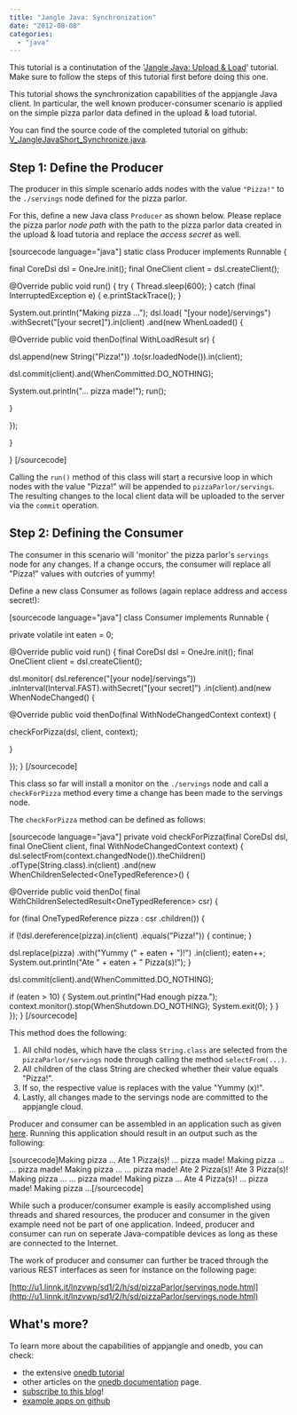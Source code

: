 ```yaml
---
title: "Jangle Java: Synchronization"
date: "2012-08-08"
categories: 
  - "java"
---
```


This tutorial is a continutation of the '[Jangle Java: Upload & Load](http://maxrohde.com/2012/08/08/jangle-java-upload-load-data/)' tutorial. Make sure to follow the steps of this tutorial first before doing this one.

This tutorial shows the synchronization capabilities of the appjangle Java client. In particular, the well known producer-consumer scenario is applied on the simple pizza parlor data defined in the upload & load tutorial.

You can find the source code of the completed tutorial on github: [V\_JangleJavaShort\_Synchronize.java](https://github.com/mxro/onedb-examples/blob/master/src/main/java/one/examples/z_articles/V_JangleJavaShort_Synchronize.java).

## Step 1: Define the Producer

The producer in this simple scenario adds nodes with the value `"Pizza!"` to the `./servings` node defined for the pizza parlor.

For this, define a new Java class `Producer` as shown below. Please replace the pizza parlor _node path_ with the path to the pizza parlor data created in the upload & load tutoria and replace the _access secret_ as well.

\[sourcecode language="java"\] static class Producer implements Runnable {

final CoreDsl dsl = OneJre.init(); final OneClient client = dsl.createClient();

@Override public void run() { try { Thread.sleep(600); } catch (final InterruptedException e) { e.printStackTrace(); }

System.out.println("Making pizza ..."); dsl.load( "\[your node\]/servings") .withSecret("\[your secret\]").in(client) .and(new WhenLoaded() {

@Override public void thenDo(final WithLoadResult<Object> sr) {

dsl.append(new String("Pizza!")) .to(sr.loadedNode()).in(client);

dsl.commit(client).and(WhenCommitted.DO\_NOTHING);

System.out.println("... pizza made!"); run();

}

});

}

} \[/sourcecode\]

Calling the `run()` method of this class will start a recursive loop in which nodes with the value "Pizza!" will be appended to `pizzaParlor/servings`. The resulting changes to the local client data will be uploaded to the server via the `commit` operation.

## Step 2: Defining the Consumer

The consumer in this scenario will 'monitor' the pizza parlor's `servings` node for any changes. If a change occurs, the consumer will replace all "Pizza!" values with outcries of yummy!

Define a new class Consumer as follows (again replace address and access secret!):

\[sourcecode language="java"\] class Consumer implements Runnable {

private volatile int eaten = 0;

@Override public void run() { final CoreDsl dsl = OneJre.init(); final OneClient client = dsl.createClient();

dsl.monitor( dsl.reference("\[your node\]/servings")) .inInterval(Interval.FAST).withSecret("\[your secret\]") .in(client).and(new WhenNodeChanged() {

@Override public void thenDo(final WithNodeChangedContext context) {

checkForPizza(dsl, client, context);

}

}); } \[/sourcecode\]

This class so far will install a monitor on the `./servings` node and call a `checkForPizza` method every time a change has been made to the servings node.

The `checkForPizza` method can be defined as follows:

\[sourcecode language="java"\] private void checkForPizza(final CoreDsl dsl, final OneClient client, final WithNodeChangedContext context) { dsl.selectFrom(context.changedNode()).theChildren() .ofType(String.class).in(client) .and(new WhenChildrenSelected<OneTypedReference<String>>() {

@Override public void thenDo( final WithChildrenSelectedResult<OneTypedReference<String>> csr) {

for (final OneTypedReference<String> pizza : csr .children()) {

if (!dsl.dereference(pizza).in(client) .equals("Pizza!")) { continue; }

dsl.replace(pizza) .with("Yummy (" + eaten + ")!") .in(client); eaten++; System.out.println("Ate " + eaten + " Pizza(s)!"); }

dsl.commit(client).and(WhenCommitted.DO\_NOTHING);

if (eaten > 10) { System.out.println("Had enough pizza."); context.monitor().stop(WhenShutdown.DO\_NOTHING); System.exit(0); } } }); } \[/sourcecode\]

This method does the following:

1. All child nodes, which have the class `String.class` are selected from the `pizzaParlor/servings` node through calling the method `selectFrom(...)`.
2. All children of the class String are checked whether their value equals "Pizza!".
3. If so, the respective value is replaces with the value "Yummy (x)!".
4. Lastly, all changes made to the servings node are committed to the appjangle cloud.

Producer and consumer can be assembled in an application such as given [here](https://github.com/mxro/onedb-examples/blob/master/src/main/java/one/examples/z_articles/V_JangleJavaShort_Synchronize.java). Running this application should result in an output such as the following:

\[sourcecode\]Making pizza ... Ate 1 Pizza(s)! ... pizza made! Making pizza ... ... pizza made! Making pizza ... ... pizza made! Ate 2 Pizza(s)! Ate 3 Pizza(s)! Making pizza ... ... pizza made! Making pizza ... Ate 4 Pizza(s)! ... pizza made! Making pizza ...\[/sourcecode\]

While such a producer/consumer example is easily accomplished using threads and shared resources, the producer and consumer in the given example need not be part of one application. Indeed, producer and consumer can run on seperate Java-compatible devices as long as these are connected to the Internet.

The work of producer and consumer can further be traced through the various REST interfaces as seen for instance on the following page:

[http://u1.linnk.it/lnzvwp/sd1/2/h/sd/pizzaParlor/servings.node.html](http://u1.linnk.it/lnzvwp/sd1/2/h/sd/pizzaParlor/servings.node.html)

## What's more?

To learn more about the capabilities of appjangle and onedb, you can check:

- the extensive [onedb tutorial](http://maxrohde.com/2012/05/06/onedb-tutorial/ "onedb tutorial")
- other articles on the [onedb documentation](http://cms.onedb.de/articles "onedb documentation") page.
- [subscribe to this blog](http://maxrohde.com/feed/)!
- [example apps on github](https://github.com/mxro/onedb-examples/tree/master/src/main/java/one/examples/features "appjangle example apps")
